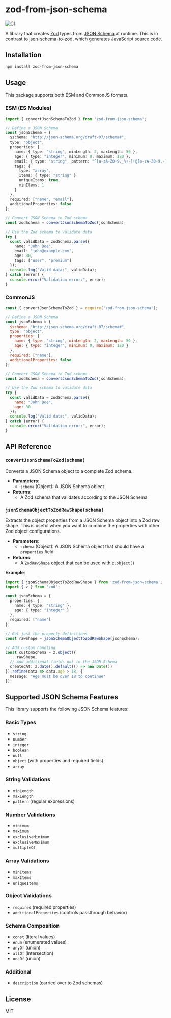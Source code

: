 # zod-from-json-schema

[![CI](https://github.com/glideapps/zod-from-json-schema/actions/workflows/ci.yml/badge.svg)](https://github.com/glideapps/zod-from-json-schema/actions/workflows/ci.yml)

A library that creates [Zod](https://github.com/colinhacks/zod) types from [JSON Schema](https://json-schema.org/) at runtime.  This is in contrast to [json-schema-to-zod](https://www.npmjs.com/package/json-schema-to-zod), which generates JavaScript source code.

## Installation

```bash
npm install zod-from-json-schema
```

## Usage

This package supports both ESM and CommonJS formats.

### ESM (ES Modules)

```typescript
import { convertJsonSchemaToZod } from 'zod-from-json-schema';

// Define a JSON Schema
const jsonSchema = {
  $schema: "http://json-schema.org/draft-07/schema#",
  type: "object",
  properties: {
    name: { type: "string", minLength: 2, maxLength: 50 },
    age: { type: "integer", minimum: 0, maximum: 120 },
    email: { type: "string", pattern: "^[a-zA-Z0-9._%+-]+@[a-zA-Z0-9.-]+\\.[a-zA-Z]{2,}$" },
    tags: {
      type: "array",
      items: { type: "string" },
      uniqueItems: true,
      minItems: 1
    }
  },
  required: ["name", "email"],
  additionalProperties: false
};

// Convert JSON Schema to Zod schema
const zodSchema = convertJsonSchemaToZod(jsonSchema);

// Use the Zod schema to validate data
try {
  const validData = zodSchema.parse({
    name: "John Doe",
    email: "john@example.com",
    age: 30,
    tags: ["user", "premium"]
  });
  console.log("Valid data:", validData);
} catch (error) {
  console.error("Validation error:", error);
}
```

### CommonJS

```javascript
const { convertJsonSchemaToZod } = require('zod-from-json-schema');

// Define a JSON Schema
const jsonSchema = {
  $schema: "http://json-schema.org/draft-07/schema#",
  type: "object",
  properties: {
    name: { type: "string", minLength: 2, maxLength: 50 },
    age: { type: "integer", minimum: 0, maximum: 120 }
  },
  required: ["name"],
  additionalProperties: false
};

// Convert JSON Schema to Zod schema
const zodSchema = convertJsonSchemaToZod(jsonSchema);

// Use the Zod schema to validate data
try {
  const validData = zodSchema.parse({
    name: "John Doe",
    age: 30
  });
  console.log("Valid data:", validData);
} catch (error) {
  console.error("Validation error:", error);
}
```

## API Reference

### `convertJsonSchemaToZod(schema)`

Converts a JSON Schema object to a complete Zod schema.

- **Parameters**:
  - `schema` (Object): A JSON Schema object
- **Returns**: 
  - A Zod schema that validates according to the JSON Schema

### `jsonSchemaObjectToZodRawShape(schema)`

Extracts the object properties from a JSON Schema object into a Zod raw shape. This is useful when you want to combine the properties with other Zod object configurations.

- **Parameters**:
  - `schema` (Object): A JSON Schema object that should have a `properties` field
- **Returns**: 
  - A `ZodRawShape` object that can be used with `z.object()`

**Example**:

```typescript
import { jsonSchemaObjectToZodRawShape } from 'zod-from-json-schema';
import { z } from 'zod';

const jsonSchema = {
  properties: {
    name: { type: "string" },
    age: { type: "integer" }
  },
  required: ["name"]
};

// Get just the property definitions
const rawShape = jsonSchemaObjectToZodRawShape(jsonSchema);

// Add custom handling
const customSchema = z.object({
  ...rawShape,
  // Add additional fields not in the JSON Schema
  createdAt: z.date().default(() => new Date())
}).refine(data => data.age > 18, {
  message: "Age must be over 18 to continue"
});
```

## Supported JSON Schema Features

This library supports the following JSON Schema features:

### Basic Types
- `string`
- `number`
- `integer`
- `boolean`
- `null`
- `object` (with properties and required fields)
- `array`

### String Validations
- `minLength`
- `maxLength`
- `pattern` (regular expressions)

### Number Validations
- `minimum`
- `maximum`
- `exclusiveMinimum`
- `exclusiveMaximum`
- `multipleOf`

### Array Validations
- `minItems`
- `maxItems`
- `uniqueItems`

### Object Validations
- `required` (required properties)
- `additionalProperties` (controls passthrough behavior)

### Schema Composition
- `const` (literal values)
- `enum` (enumerated values)
- `anyOf` (union)
- `allOf` (intersection)
- `oneOf` (union)

### Additional
- `description` (carried over to Zod schemas)

## License

MIT
